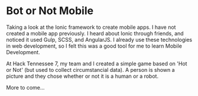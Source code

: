 # Bot or Not Mobile

Taking a look at the Ionic framework to create mobile apps. I have not created a mobile app previously. I heard about Ionic through friends, and noticed it used Gulp, SCSS, and AngularJS. I already use these technologies in web development, so I felt this was a good tool for me to learn Mobile Development.

At Hack Tennessee 7, my team and I created a simple game based on 'Hot or Not' (but used to collect circumstancial data). A person is shown a picture and they chose whether or not it is a human or a robot.

More to come...
